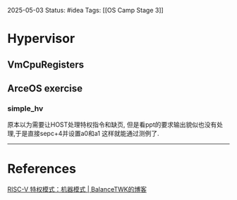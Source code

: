 2025-05-03
Status: #idea
Tags: [[OS Camp Stage 3]]

# Hypervisor
## VmCpuRegisters


## ArceOS exercise
### simple_hv
原本以为需要让HOST处理特权指令和缺页,
但是看ppt的要求输出貌似也没有处理,于是直接sepc+4并设置a0和a1
这样就能通过测例了.



___
# References
[RISC-V 特权模式：机器模式 | BalanceTWK的博客](https://balancetwk.github.io/2020/12/05/hexo_blog/RISC_V_Note/RISC-V%20%E7%89%B9%E6%9D%83%E6%A8%A1%E5%BC%8F%EF%BC%9A%E6%9C%BA%E5%99%A8%E6%A8%A1%E5%BC%8F/)